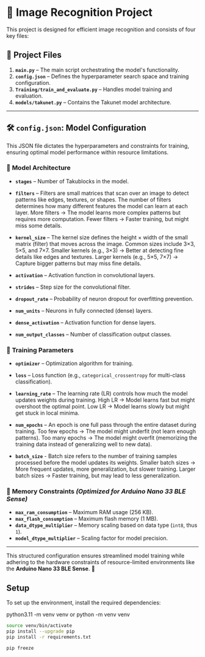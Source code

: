 # 📸 Image Recognition Project

This project is designed for efficient image recognition and consists of four key files:

## 📂 Project Files
1. **`main.py`** – The main script orchestrating the model's functionality.
2. **`config.json`** – Defines the hyperparameter search space and training configuration.
3. **`Training/train_and_evaluate.py`** – Handles model training and evaluation.
4. **`models/takunet.py`** – Contains the Takunet model architecture.

---

## 🛠 `config.json`: Model Configuration
This JSON file dictates the hyperparameters and constraints for training, ensuring optimal model performance within resource limitations.

### 🔹 **Model Architecture**
- **`stages`** – Number of Takublocks in the model.
- **`filters`** – Filters are small matrices that scan over an image to detect patterns like edges, textures, or shapes. 
                  The number of filters determines how many different features the model can learn at each layer.
                  More filters → The model learns more complex patterns but requires more computation.
                  Fewer filters → Faster training, but might miss some details.
                
- **`kernel_size`** – The kernel size defines the height × width of the small matrix (filter) that moves across the image. 
                      Common sizes include 3×3, 5×5, and 7×7.
                      Smaller kernels (e.g., 3×3) → Better at detecting fine details like edges and textures.
                      Larger kernels (e.g., 5×5, 7×7) → Capture bigger patterns but may miss fine details.

- **`activation`** – Activation function in convolutional layers.
- **`strides`** – Step size for the convolutional filter.
- **`dropout_rate`** – Probability of neuron dropout for overfitting prevention.
- **`num_units`** – Neurons in fully connected (dense) layers.
- **`dense_activation`** – Activation function for dense layers.
- **`num_output_classes`** – Number of classification output classes.

### 🔹 **Training Parameters**
- **`optimizer`** – Optimization algorithm for training.
- **`loss`** – Loss function (e.g., `categorical_crossentropy` for multi-class classification).

- **`learning_rate`** – The learning rate (LR) controls how much the model updates weights during training.
                        High LR → Model learns fast but might overshoot the optimal point.
                        Low LR → Model learns slowly but might get stuck in local minima.
                        
- **`num_epochs`** –  An epoch is one full pass through the entire dataset during training.
                      Too few epochs → The model might underfit (not learn enough patterns).
                      Too many epochs → The model might overfit (memorizing the training data instead of generalizing well to new data).

- **`batch_size`** - Batch size refers to the number of training samples processed before the model updates its weights.
                     Smaller batch sizes → More frequent updates, more generalization, but slower training.
                     Larger batch sizes → Faster training, but may lead to less generalization.

### 🔹 **Memory Constraints** *(Optimized for Arduino Nano 33 BLE Sense)*
- **`max_ram_consumption`** – Maximum RAM usage (256 KB).
- **`max_flash_consumption`** – Maximum flash memory (1 MB).
- **`data_dtype_multiplier`** – Memory scaling based on data type (`int8`, thus `1`).
- **`model_dtype_multiplier`** – Scaling factor for model precision.

---
This structured configuration ensures streamlined model training while adhering to the hardware constraints of resource-limited environments 
like the **Arduino Nano 33 BLE Sense**. 🚀

## Setup

To set up the environment, install the required dependencies:

python3.11 -m venv venv
or
python -m venv venv

```bash
source venv/bin/activate
pip install --upgrade pip
pip install -r requirements.txt

pip freeze